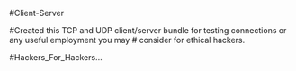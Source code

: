  #Client-Server

#Created this TCP and UDP client/server bundle for testing connections or any useful employment you may # consider for ethical hackers.




#Hackers_For_Hackers...
